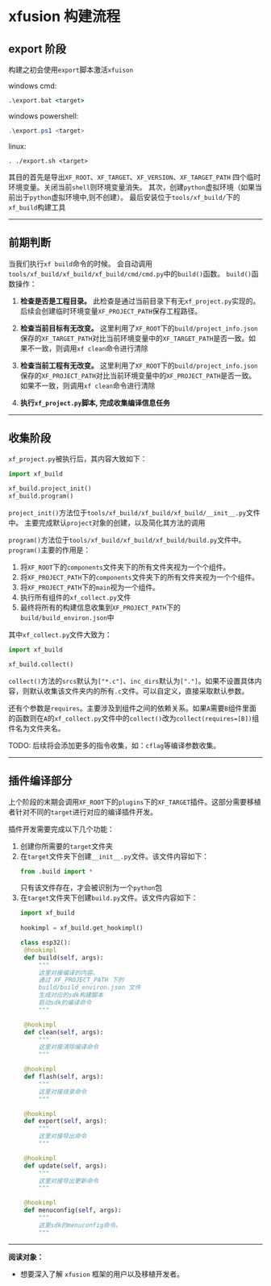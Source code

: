 # xfusion 构建流程

## export 阶段
构建之初会使用`export`脚本激活`xfuison`

windows cmd:
```cmd
.\export.bat <target>
```
windows powershell:
```powershell
.\export.ps1 <target>
```
linux:
```shell
. ./export.sh <target>
```

其目的首先是导出`XF_ROOT`、`XF_TARGET`、`XF_VERSION`、`XF_TARGET_PATH` 四个临时环境变量。关闭当前`shell`则环境变量消失。
其次，创建`python`虚拟环境（如果当前出于`python`虚拟环境中,则不创建）。
最后安装位于`tools/xf_build/`下的`xf_build`构建工具

----------------------------------------------------------------

## 前期判断

当我们执行`xf build`命令的时候。
会自动调用 `tools/xf_build/xf_build/xf_build/cmd/cmd.py`中的`build()`函数。
`build()`函数操作：
1. **检查是否是工程目录。**
   此检查是通过当前目录下有无`xf_project.py`实现的。
   后续会创建临时环境变量`XF_PROJECT_PATH`保存工程路径。

2. **检查当前目标有无改变。**
   这里利用了`XF_ROOT`下的`build/project_info.json`保存的`XF_TARGET_PATH`对比当前环境变量中的`XF_TARGET_PATH`是否一致。如果不一致，则调用`xf clean`命令进行清除

3. **检查当前工程有无改变。**
   这里利用了`XF_ROOT`下的`build/project_info.json`保存的`XF_PROJECT_PATH`对比当前环境变量中的`XF_PROJECT_PATH`是否一致。如果不一致，则调用`xf clean`命令进行清除

4. **执行`xf_project.py`脚本, 完成收集编译信息任务**

-------------------------------------------------------------------

## 收集阶段

`xf_project.py`被执行后，其内容大致如下：

```python
import xf_build

xf_build.project_init()
xf_build.program()
```     
`project_init()`方法位于`tools/xf_build/xf_build/xf_build/__init__.py`文件中。
主要完成默认`project`对象的创建，以及简化其方法的调用

`program()`方法位于`tools/xf_build/xf_build/xf_build/build.py`文件中。
`program()`主要的作用是：
   1. 将`XF_ROOT`下的`components`文件夹下的所有文件夹视为一个个组件。
   2. 将`XF_PROJECT_PATH`下的`components`文件夹下的所有文件夹视为一个个组件。
   3. 将`XF_PROJECT_PATH`下的`main`视为一个组件。
   4. 执行所有组件的`xf_collect.py`文件
   5. 最终将所有的构建信息收集到`XF_PROJECT_PATH`下的`build/build_environ.json`中

其中`xf_collect.py`文件大致为：
```python
import xf_build

xf_build.collect()

```

`collect()`方法的`srcs`默认为`["*.c"]`、`inc_dirs`默认为`["."]`。如果不设置具体内容，则默认收集该文件夹内的所有`.c`文件。可以自定义，直接采取默认参数。

还有个参数是`requires`。主要涉及到组件之间的依赖关系。如果`A`需要`B`组件里面的函数则在`A`的`xf_collect.py`文件中的`collect()`改为`collect(requires=[B])`组件名为文件夹名。

TODO: 后续将会添加更多的指令收集，如：`cflag`等编译参数收集。

-------------------------------------------------------------------

## 插件编译部分

上个阶段的末期会调用`XF_ROOT`下的`plugins`下的`XF_TARGET`插件。这部分需要移植者针对不同的`target`进行对应的编译插件开发。

插件开发需要完成以下几个功能：
1. 创建你所需要的`target`文件夹
2. 在`target`文件夹下创建`__init__.py`文件。该文件内容如下：
   ```python
   from .build import *
   ```
   只有该文件存在，才会被识别为一个`python`包
3. 在`target`文件夹下创建`build.py`文件。该文件内容如下：
   ```python
   import xf_build
    
   hookimpl = xf_build.get_hookimpl()

   class esp32():
    @hookimpl
    def build(self, args):
        """
        这里对接编译的内容。
        通过 XF_PROJECT_PATH 下的 
        build/build_environ.json 文件
        生成对应的sdk构建脚本
        启动sdk的编译命令
        """

    @hookimpl
    def clean(self, args):
        """
        这里对接清除编译命令
        """

    @hookimpl
    def flash(self, args):
        """
        这里对接烧录命令
        """

    @hookimpl
    def export(self, args):
        """
        这里对接导出命令
        """

    @hookimpl
    def update(self, args):
        """
        这里对接导出更新命令
        """

    @hookimpl
    def menuconfig(self, args):
        """
        这里sdk的menuconfig命令。
        """
   ```
-------------------------------------------------------------

**阅读对象：**

- 想要深入了解 `xfusion` 框架的用户以及移植开发者。
